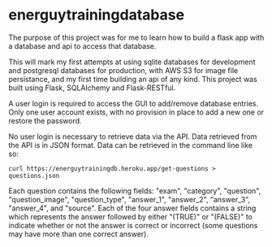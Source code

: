 # energuytrainingdatabase

The purpose of this project was for me to learn how to build a flask app with a database and api to access that database.

This will mark my first attempts at using sqlite databases for development and postgresql databases for production, with AWS S3 for image file persistance, and my first time building an api of any kind. This project was built using Flask, SQLAlchemy and Flask-RESTful.

A user login is required to access the GUI to add/remove database entries. Only one user account exists, with no provision in place to add a new one or restore the password.

No user login is necessary to retrieve data via the API. Data retrieved from the API is in JSON format. Data can be retrieved in the command line like so:

	curl https://energuytrainingdb.heroku.app/get-questions > questions.json

Each question contains the following fields: "exam", "category", "question", "question_image", "question_type", "answer_1", "answer_2", "answer_3", "answer_4", and "source". Each of the four answer fields contains a string which represents the answer followed by either "(TRUE)" or "(FALSE)" to indicate whether or not the answer is correct or incorrect (some questions may have more than one correct answer).
